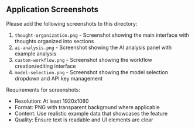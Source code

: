 ## Application Screenshots

Please add the following screenshots to this directory:

1. `thought-organization.png` - Screenshot showing the main interface with thoughts organized into sections
2. `ai-analysis.png` - Screenshot showing the AI analysis panel with example analysis
3. `custom-workflow.png` - Screenshot showing the workflow creation/editing interface
4. `model-selection.png` - Screenshot showing the model selection dropdown and API key management

Requirements for screenshots:
- Resolution: At least 1920x1080
- Format: PNG with transparent background where applicable
- Content: Use realistic example data that showcases the feature
- Quality: Ensure text is readable and UI elements are clear 